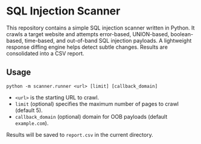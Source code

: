 # SQL Injection Scanner

This repository contains a simple SQL injection scanner written in Python. It crawls a target website and attempts error-based, UNION-based, boolean-based, time-based, and out-of-band SQL injection payloads. A lightweight response diffing engine helps detect subtle changes. Results are consolidated into a CSV report.

## Usage

```
python -m scanner.runner <url> [limit] [callback_domain]
```

- `<url>` is the starting URL to crawl.
- `limit` (optional) specifies the maximum number of pages to crawl (default 5).
- `callback_domain` (optional) domain for OOB payloads (default `example.com`).

Results will be saved to `report.csv` in the current directory.
